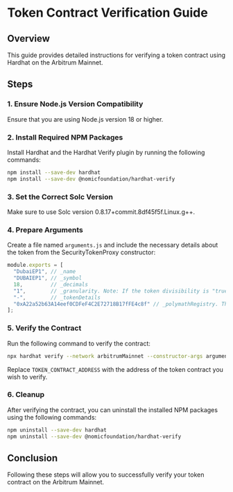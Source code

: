 # Token Contract Verification Guide

## Overview

This guide provides detailed instructions for verifying a token contract using Hardhat on the Arbitrum Mainnet.

## Steps

### 1. Ensure Node.js Version Compatibility

Ensure that you are using Node.js version 18 or higher.

### 2. Install Required NPM Packages

Install Hardhat and the Hardhat Verify plugin by running the following commands:

```bash
npm install --save-dev hardhat
npm install --save-dev @nomicfoundation/hardhat-verify
```

### 3. Set the Correct Solc Version

Make sure to use Solc version 0.8.17+commit.8df45f5f.Linux.g++.

### 4. Prepare Arguments

Create a file named `arguments.js` and include the necessary details about the token from the SecurityTokenProxy constructor:

```javascript
module.exports = [
  "DubaiEP1", // _name
  "DUBAIEP1", // _symbol
  18,         // _decimals
  "1",        // _granularity. Note: If the token divisibility is "true" then it is 1, else it will be 10000000000000000000
  "-",        // _tokenDetails
  "0xA22a52b63A14eef0CDFeF4C2E72718B17fFE4c8f" // _polymathRegistry. This is currently 0xA22a52b63A14eef0CDFeF4C2E72718B17fFE4c8f
];
```

### 5. Verify the Contract

Run the following command to verify the contract:

```bash
npx hardhat verify --network arbitrumMainnet --constructor-args arguments.js TOKEN_CONTRACT_ADDRESS
```

Replace `TOKEN_CONTRACT_ADDRESS` with the address of the token contract you wish to verify.

### 6. Cleanup

After verifying the contract, you can uninstall the installed NPM packages using the following commands:

```bash
npm uninstall --save-dev hardhat
npm uninstall --save-dev @nomicfoundation/hardhat-verify
```

## Conclusion

Following these steps will allow you to successfully verify your token contract on the Arbitrum Mainnet.